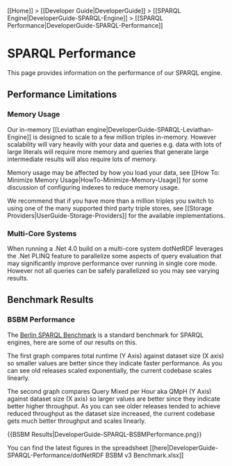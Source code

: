 [[Home]] > [[Developer Guide|DeveloperGuide]] > [[SPARQL Engine|DeveloperGuide-SPARQL-Engine]] > [[SPARQL Performance|DeveloperGuide-SPARQL-Performance]]

# SPARQL Performance

This page provides information on the performance of our SPARQL engine.

## Performance Limitations 

### Memory Usage

Our in-memory [[Leviathan engine|DeveloperGuide-SPARQL-Leviathan-Engine]] is designed to scale to a few million triples in-memory.  However scalability will vary heavily with your data and queries e.g. data with lots of large literals will require more memory and queries that generate large intermediate results will also require lots of memory.

Memory usage may be affected by how you load your data, see [[How To: Minimize Memory Usage|HowTo-Minimize-Memory-Usage]] for some discussion of configuring indexes to reduce memory usage.

We recommend that if you have more than a million triples you switch to using one of the many supported third party triple stores, see [[Storage Providers|UserGuide-Storage-Providers]] for the available implementations.

### Multi-Core Systems

When running a .Net 4.0 build on a multi-core system dotNetRDF leverages the .Net PLINQ feature to parallelize some aspects of query evaluation that may significantly improve performance over running in single core mode.  However not all queries can be safely parallelized so you may see varying results.

## Benchmark Results

### BSBM Performance

The [Berlin SPARQL Benchmark](http://wifo5-03.informatik.uni-mannheim.de/bizer/berlinsparqlbenchmark/) is a standard benchmark for SPARQL engines, here are some of our results on this.

The first graph compares total runtime (Y Axis) against dataset size (X axis) so smaller values are better since they indicate faster performance.  As you can see old releases scaled exponentially, the current codebase scales linearly.

The second graph compares Query Mixed per Hour aka QMpH (Y Axis) against dataset size (X axis) so larger values are better since they indicate better higher throughput.  As you can see older releases tended to achieve reduced throughput as the dataset size increased, the current codebase gets much better throughput and scales linearly.

{{BSBM Results|DeveloperGuide-SPARQL-BSBMPerformance.png}}

You can find the latest figures in the spreadsheet [[here|DeveloperGuide-SPARQL-Performance/dotNetRDF BSBM v3 Benchmark.xlsx]]